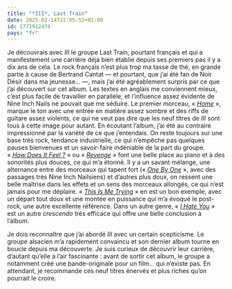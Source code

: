 ```yaml
---
title: "*III*, Last Train"
date: 2025-02-14T22:05:52+01:00
id: 1771912474 
pays: "fr"
---
```


Je découvrais avec *III* le groupe Last Train, pourtant français et qui a manifestement une carrière déjà bien établie depuis ses premiers pas il y a dix ans de cela. Le rock français n’est plus trop ma tasse de thé, en grande partie à cause de Bertrand Cantat — et pourtant, que j’ai été fan de Noir Désir dans ma jeunesse… —, mais j’ai été agréablement surpris par ce que j’ai découvert sur cet album. Les textes en anglais me conviennent mieux, c’est plus facile de travailler en parallèle, et l’influence assez évidente de Nine Inch Nails ne pouvait que me séduire. Le premier morceau, « [*Home*](https://www.youtube.com/watch?v=CltmaxjO4E4) », marque le ton avec une entrée en matière assez sombre et des riffs de guitare assez violents, ce qui ne veut pas dire que les neuf titres de *III* sont tous à cette image pour autant. En écoutant l’album, j’ai été au contraire impressionné par la variété de ce que j’entendais. On reste toujours sur une base très rock, tendance industrielle, ce qui n’empêche pas quelques pauses bienvenues et un savoir-faire indéniable de la part du groupe. « [*How Does It Feel ?*](https://www.youtube.com/watch?v=3JtmkfIhRjg) » ou « [*Revenge*](https://www.youtube.com/watch?v=b8QYSe7EOxA) » font une belle place au piano et à des sonorités plus douces, ce qui m’a étonné. Il y a un savant mélange, une alternance entre des morceaux qui tapent fort (« [*One By One*](https://www.youtube.com/watch?v=UTwRqGlIaIs) », avec des passages très Nine Inch Nailsiens) et d’autres plus doux, on ressent une belle maîtrise dans les effets et un sens des morceaux allongés, ce qui n’est jamais pour me déplaire. « [*This Is Me Trying*](https://www.youtube.com/watch?v=hEbsTvbXK6k) » en est un bon exemple, avec un départ tout doux et une montée en puissance qui m’a évoqué le post-rock, une autre excellente référence. Dans un autre genre, « [*I Hate You*](https://www.youtube.com/watch?v=Iu8vi9gniLQ) » est un autre *crescendo* très efficace qui offre une belle conclusion à l’album.

Je dois reconnaître que j’ai abordé *III* avec un certain scepticisme. Le groupe alsacien m’a rapidement convaincu et son dernier album tourne en boucle depuis ma découverte. Je suis curieux de découvrir leur carrière, d’autant qu’elle a l’air fascinante : avant de sortir cet album, le groupe a notamment créé une bande-originale pour un film… qui n’existe pas. En attendant, je recommande ces neuf titres énervés et plus riches qu’on pourrait le croire. 